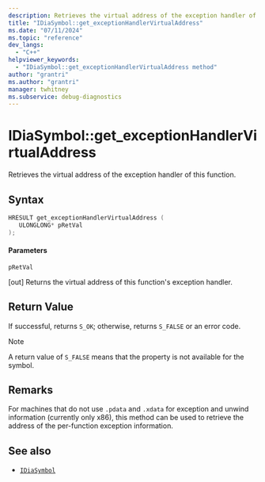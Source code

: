 ```yaml
---
description: Retrieves the virtual address of the exception handler of this function.
title: "IDiaSymbol::get_exceptionHandlerVirtualAddress"
ms.date: "07/11/2024"
ms.topic: "reference"
dev_langs:
  - "C++"
helpviewer_keywords:
  - "IDiaSymbol::get_exceptionHandlerVirtualAddress method"
author: "grantri"
ms.author: "grantri"
manager: twhitney
ms.subservice: debug-diagnostics
---
```


# IDiaSymbol::get_exceptionHandlerVirtualAddress

Retrieves the virtual address of the exception handler of this function.

## Syntax

```C++
HRESULT get_exceptionHandlerVirtualAddress ( 
   ULONGLONG* pRetVal
);
```

#### Parameters

 `pRetVal`

[out] Returns the virtual address of this function's exception handler.

## Return Value

 If successful, returns `S_OK`; otherwise, returns `S_FALSE` or an error code.

> [!NOTE]
> A return value of `S_FALSE` means that the property is not available for the symbol.

## Remarks

For machines that do not use `.pdata` and `.xdata` for exception and unwind information (currently only x86), this method can be used to retrieve the address of the per-function exception information.

## See also

- [`IDiaSymbol`](../../debugger/debug-interface-access/idiasymbol.md)
